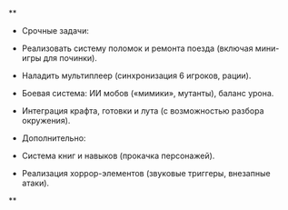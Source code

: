 **

- Срочные задачи:
    

- Реализовать систему поломок и ремонта поезда (включая мини-игры для починки).
    
- Наладить мультиплеер (синхронизация 6 игроков, рации).
    
- Боевая система: ИИ мобов («мимики», мутанты), баланс урона.
    
- Интеграция крафта, готовки и лута (с возможностью разбора окружения).
    

- Дополнительно:
    

- Система книг и навыков (прокачка персонажей).
    
- Реализация хоррор-элементов (звуковые триггеры, внезапные атаки).
    



**